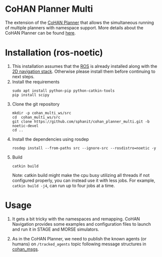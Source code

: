 # CoHAN Planner Multi

The extension of the [CoHAN Planner](https://github.com/sphanit/CoHAN_Planner) that allows the simultaneous running of multiple planners with namespace support. More details about the CoHAN Planner can be found [here](https://github.com/sphanit/CoHAN_Planner/blob/master/README.md).

# Installation (ros-noetic)
1. This installation assumes that the [ROS](http://wiki.ros.org/ROS/Installation) is already installed along with the [2D navigation stack](http://wiki.ros.org/navigation). Otherwise please install them before continuing to next steps.
2. Install the requirements
	```
	sudo apt install python-pip python-catkin-tools
	pip install scipy
	```
3. Clone the git repository
	```
	mkdir -p cohan_multi_ws/src
	cd 	cohan_multi_ws/src
	git clone https://github.com/sphanit/cohan_planner_multi.git -b noetic-devel
	cd ..
	```
4. Install the dependencies using rosdep
	```
	rosdep install --from-paths src --ignore-src --rosdistro=noetic -y
	```
5. Build
	```
	catkin build
	```
	Note: catkin build might make the cpu busy utilizing all threads if not configured properly, you can instead use it with less jobs. For example, ```catkin build -j4```, can run up to four jobs at a time.

# Usage
1. It gets a bit tricky with the namespaces and remapping. CoHAN Navigation provides some examples and configuration files to launch and run it in STAGE and MORSE simulators.

2. As in the CoHAN Planner, we need to publish the known agents (or humans) on ```/tracked_agents``` topic following message structures in [cohan_msgs](https://github.com/sphanit/cohan_planner_multi/tree/master/cohan_msgs/msg).     
